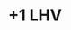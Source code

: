 ---
title: "+1 LHV"
canonical: "skill/plus-1-lhv"
canonical_title: "Awakened Uruk Loresheet"
lists:
    - awakened-uruk-loresheet
tier: 4 # TODO: Confirm Tier
osp_cost: 45
---